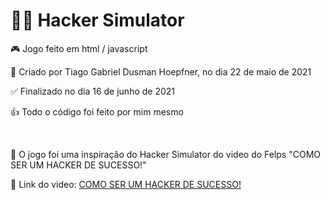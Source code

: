 <h1>🐱‍💻 Hacker Simulator</h1>
<p>🎮 Jogo feito em html / javascript</p>
<p>🧑 Criado por Tiago Gabriel Dusman Hoepfner, no dia 22 de maio de 2021</p>
<p>✅ Finalizado no dia 16 de junho de 2021</p>
<p>👍 Todo o código foi feito por mim mesmo</p>
<br>
<p>📼 O jogo foi uma inspiração do Hacker Simulator do video do Felps "COMO SER UM HACKER DE SUCESSO!"</p>
<p>🔗 Link do video: <a href="https://www.youtube.com/watch?v=TOoECR7O5l0&t=535s">COMO SER UM HACKER DE SUCESSO!</a></p>
